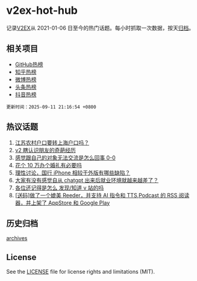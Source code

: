 # v2ex-hot-hub

 记录[V2EX](https://www.v2ex.com/)从 2021-01-06 日至今的热门话题。每小时抓取一次数据，按天[归档](archives)。
 
 ## 相关项目

- [GitHub热榜](https://github.com/lonnyzhang423/github-hot-hub)
- [知乎热榜](https://github.com/lonnyzhang423/zhihu-hot-hub)
- [微博热榜](https://github.com/lonnyzhang423/weibo-hot-hub)
- [头条热榜](https://github.com/lonnyzhang423/toutiao-hot-hub)
- [抖音热榜](https://github.com/lonnyzhang423/douyin-hot-hub)


 `更新时间：2025-09-11 21:16:54 +0800`

## 热议话题

1. [江苏农村户口要转上海户口吗？](https://www.v2ex.com/t/1158462)
1. [v2 瞎认识朋友的奇葩经历](https://www.v2ex.com/t/1158409)
1. [感觉跟自己的对象无法交流是怎么回事 0-0](https://www.v2ex.com/t/1158528)
1. [花个 10 万办个婚礼有必要吗](https://www.v2ex.com/t/1158523)
1. [理性讨论，国行 iPhone 相较于外版有哪些缺陷？](https://www.v2ex.com/t/1158442)
1. [大家有没有感觉自从 chatgpt 出来后就业环境就越来越差了？](https://www.v2ex.com/t/1158457)
1. [各位还记得是怎么 发现/知道 v 站的吗](https://www.v2ex.com/t/1158507)
1. [[送码]做了一个媲美 Reeder，并支持 AI 指令和 TTS,Podcast 的 RSS 阅读器，并上架了 AppStore 和 Google Play](https://www.v2ex.com/t/1158494)

## 历史归档

[archives](archives)

## License

See the [LICENSE](LICENSE) file for license rights and limitations (MIT).
